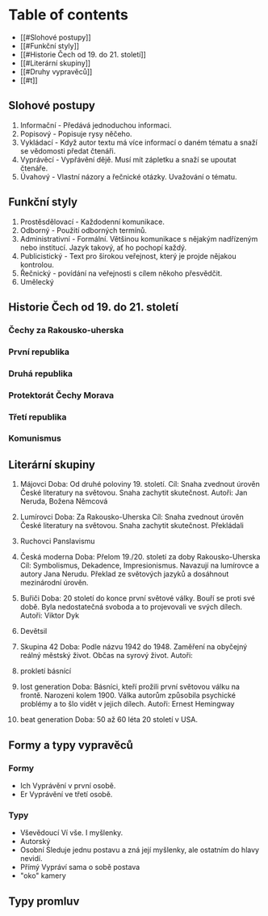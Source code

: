 # Table of contents
- [[#Slohové postupy]]
- [[#Funkční styly]]
- [[#Historie Čech od 19. do 21. století]]
- [[#Literární skupiny]]
- [[#Druhy vypravěců]]
- [[#t]]

## Slohové postupy
1. Informační - Předává jednoduchou informaci.
2. Popisový - Popisuje rysy něčeho.
3. Vykládací - Když autor textu má více informací o daném tématu a snaží se vědomosti předat čtenáři.
4. Vyprávěcí - Vypřávění dějě. Musí mít zápletku a snaží se upoutat čtenáře.
5. Úvahový - Vlastní názory a řečnické otázky. Uvažování o tématu.

## Funkční styly
1. Prostěsdělovací - Každodenní komunikace.
2. Odborný - Použití odborných termínů.
3. Administrativní - Formální. Většinou komunikace s nějakým nadřízeným nebo institucí. Jazyk takový, ať ho pochopí každý.
4. Publicistický - Text pro širokou veřejnost, který je projde nějakou kontrolou.
5. Řečnický - povídání na veřejnosti s cílem někoho přesvědčit.
6. Umělecký

## Historie Čech od 19. do 21. století
### Čechy za Rakousko-uherska
### První republika 
### Druhá republika
### Protektorát Čechy Morava
### Třetí republika
### Komunismus


## Literární skupiny
1. Májovci
	Doba: Od druhé poloviny 19. století.
	Cíl: Snaha zvednout úrověn České literatury na světovou. Snaha zachytit skutečnost.
	Autoři: Jan Neruda, Božena Němcová
2. Lumírovci
	Doba: Za Rakousko-Uherska
	Cíl: Snaha zvednout úrověn České literatury na světovou. Snaha zachytit skutečnost.
	Překládali 
3. Ruchovci
	Panslavismu
4. Česká moderna
	Doba: Přelom 19./20. století za doby Rakousko-Uherska
	Cíl: Symbolismus, Dekadence, Impresionismus. Navazují na lumírovce a autory Jana Nerudu. Překlad ze světových jazyků a dosáhnout mezinárodní úrověn.
5. Buřiči
	Doba: 20 století do konce první světové války.
	Bouří se proti své době. Byla nedostatečná svoboda a to projevovali ve svých dílech.
	Autoři: Viktor Dyk
5. Devětsil
	
6. Skupina 42
	Doba: Podle názvu 1942 do 1948.
	Zaměření na obyčejný reálný městský život. Občas na syrový život.
	Autoři: 
7. prokletí básnící
8. lost generation
	Doba: Básníci, kteří prožili první světovou válku na frontě. Narozeni kolem 1900.
	Válka autorům způsobila psychické problémy a to šlo vidět v jejich dílech.
	Autoři: Ernest Hemingway
9. beat generation
	Doba: 50 až 60 léta 20 století v USA.

## Formy a typy vypravěců
### Formy
- Ich
	Vyprávění v první osobě.
- Er
	Vyprávění ve třetí osobě.
### Typy
- Vševědoucí
	Ví vše. I myšlenky.
- Autorský
- Osobní
	Sleduje jednu postavu a zná její myšlenky, ale ostatním do hlavy nevidí.
- Přímý
	Vypráví sama o sobě postava
- "oko" kamery

## Typy promluv
